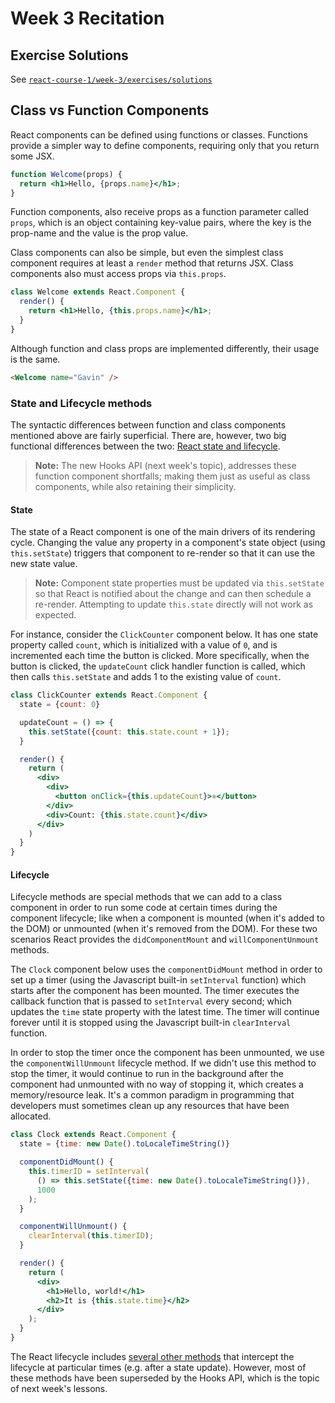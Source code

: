 # Week 3 Recitation

## Exercise Solutions
See [`react-course-1/week-3/exercises/solutions`](https://github.com/programmist/react-course-1/blob/master/week-3/exercises/solutions)

## Class vs Function Components
React components can be defined using functions or classes. Functions provide a simpler way to define components, requiring only that you return some JSX.

```jsx
function Welcome(props) {
  return <h1>Hello, {props.name}</h1>;
}
```

Function components, also receive props as a function parameter called `props`, which is an object containing key-value pairs, where the key is the prop-name and the value is the prop value.

Class components can also be simple, but even the simplest class component requires at least a `render` method that returns JSX. Class components also must access props via `this.props`.

```jsx
class Welcome extends React.Component {
  render() {
    return <h1>Hello, {this.props.name}</h1>;
  }
}
```

Although function and class props are implemented differently, their usage is the same.

```html
<Welcome name="Gavin" />
```

### State and Lifecycle methods
The syntactic differences between function and class components mentioned above are fairly superficial. There are, however, two big functional differences between the two: [React state and lifecycle](https://reactjs.org/docs/state-and-lifecycle.html).

> **Note:** The new Hooks API (next week's topic), addresses these function component shortfalls; making them just as useful as class components, while also retaining their simplicity.

#### State
The state of a React component is one of the main drivers of its rendering cycle. Changing the value any property in a component's state object (using `this.setState`) triggers that component to re-render so that it can use the new state value. 

> **Note:** Component state properties must be updated via `this.setState` so that React is notified about the change and can then schedule a re-render. Attempting to update `this.state` directly will not work as expected.

For instance, consider the `ClickCounter` component below. It has one state property called `count`, which is initialized with a value of `0`, and is incremented each time the button is clicked. More specifically, when the button is clicked, the `updateCount` click handler function is called, which then calls `this.setState` and adds 1 to the existing value of `count`.

```jsx
class ClickCounter extends React.Component {
  state = {count: 0}

  updateCount = () => {
    this.setState({count: this.state.count + 1});
  }

  render() {
    return (
      <div>
        <div>
          <button onClick={this.updateCount}>⚛️</button>
        </div>
        <div>Count: {this.state.count}</div>
      </div>
    )
  }
}
```

#### Lifecycle
Lifecycle methods are special methods that we can add to a class component in order to run some code at certain times during the component lifecycle; like when a component is mounted (when it's added to the DOM) or unmounted (when it's removed from the DOM). For these two scenarios React provides the `didComponentMount` and `willComponentUnmount` methods. 

The `Clock` component below uses the `componentDidMount` method in order to set up a timer (using the Javascript built-in `setInterval` function) which starts after the component has been mounted. The timer executes the callback function that is passed to `setInterval` every second; which updates the `time` state property with the latest time. The timer will continue forever until it is stopped using the Javascript built-in `clearInterval` function.

In order to stop the timer once the component has been unmounted, we use the `componentWillUnmount` lifecycle method. If we didn't use this method to stop the timer, it would continue to run in the background after the component had unmounted with no way of stopping it, which creates a memory/resource leak. It's a common paradigm in programming that developers must sometimes clean up any resources that have been allocated.

```jsx
class Clock extends React.Component {
  state = {time: new Date().toLocaleTimeString()}

  componentDidMount() {
    this.timerID = setInterval(
      () => this.setState({time: new Date().toLocaleTimeString()}),
      1000
    );
  }

  componentWillUnmount() {
    clearInterval(this.timerID);
  }

  render() {
    return (
      <div>
        <h1>Hello, world!</h1>
        <h2>It is {this.state.time}</h2>
      </div>
    );
  }
}
```

The React lifecycle includes [several other methods](https://reactjs.org/docs/react-component.html#the-component-lifecycle) that intercept the lifecycle at particular times (e.g. after a state update). However, most of these methods have been superseded by the Hooks API, which is the topic of next week's lessons.
